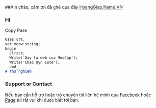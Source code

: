 ##Xin chào, cảm ơn đã ghé qua đây [HoangGiap.Name.VN](https://hoanggiap.name.vn/)
### Hi

Copy Pase
```markdown
Uses crt;
var meow:string;
begin
  Clrscr;
  Write('Day la web cua MeoCop');
  Write('Chao Uyn Cute');
  end.
# thử nghiệm
```

### Support or Contact

Nếu bạn cần hỗ trợ hoặc trò chuyện thì liên hệ mình qua [Facebook](https://www.facebook.com/CopCute.XyZ/) hoặc [Page](https://www.facebook.com/simsimi.net) tui rất vui khi được biết tới bạn.
